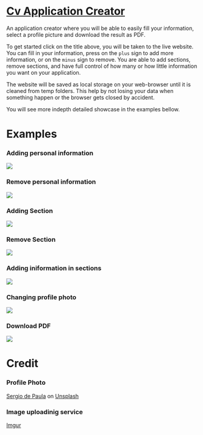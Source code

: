 # <a href="https://mclilzee.github.io/cv-application">Cv Application Creator</a>
An application creator where you will be able to easily fill your information, select a profile picture and download the result as PDF.

To get started click on the title above, you will be taken to the live website. You can fill in your information, press on the `plus` sign to add more information, or on the `minus` sign to remove. You are able to add sections, remove sections, and have full control of how many or how little information you want on your application.

The website will be saved as local storage on your web-browser until it is cleaned from temp folders. This help by not losing your data when something happen or the browser gets closed by accident.

You will see more indepth detailed showcase in the examples bellow.

# Examples

### Adding personal information
<img src="./examples/adding-information.gif" />

### Remove personal information
<img src="./examples/removing-information.gif" />

### Adding Section
<img src="./examples/adding-section.gif" />

### Remove Section
<img src="./examples/removing-section.gif" />

### Adding iniformation in sections
<img src="./examples/adding-section-information.gif" />

### Changing profile photo
<img src="./examples/changing-profile-picture.gif" />

### Download PDF
<img src="./examples/download-pdf.gif" />



# Credit

### Profile Photo
<a href="https://unsplash.com/@sspaula?utm_source=unsplash&utm_medium=referral&utm_content=creditCopyText">Sergio de Paula</a> on <a href="https://unsplash.com/s/photos/person?utm_source=unsplash&utm_medium=referral&utm_content=creditCopyText">Unsplash</a>

### Image uploadinig service
<a href="https://imgur.com/upload">Imgur</a>
